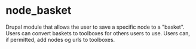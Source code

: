 node_basket
===========

Drupal module that allows the user to save a specific node to a "basket". 
Users can convert baskets to toolboxes for others users to use.
Users can, if permitted, add nodes og urls to toolboxes.
